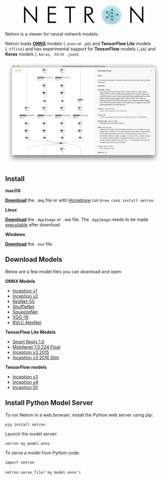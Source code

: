 
<p align='center'><img width='400' src='media/logo.png'/></p>

Netron is a viewer for neural network models.

Netron loads **[ONNX](http://onnx.ai)** models (`.onnx` or `.pb`) and **TensorFlow Lite** models (`.tflite`) and has experimental support for **TensorFlow** models (`.pb`) and **Keras** models (`.keras`, `.h5` or `.json`).

<p align='center'><a href='https://www.lutzroeder.com/ai'><img src='media/screenshot.png' width='800'></a></p>

## Install

**macOS**

[**Download**](https://github.com/lutzroeder/Netron/releases/latest) the `.dmg` file or with [Homebrew](https://caskroom.github.io) run `brew cask install netron`

**Linux**

[**Download**](https://github.com/lutzroeder/Netron/releases/latest) the `.AppImage` or `.deb` file. The `.AppImage` needs to be made [executable](http://discourse.appimage.org/t/how-to-make-an-appimage-executable/80) after download.

**Windows**

[**Download**](https://github.com/lutzroeder/Netron/releases/latest) the `.exe` file.

## Download Models

Below are a few model files you can download and open:

**ONNX Models**

* [Inception v1](https://github.com/onnx/models/blob/master/inception_v1)
* [Inception v2](https://github.com/onnx/models/blob/master/inception_v2)
* [ResNet-50](https://github.com/onnx/models/blob/master/resnet50)
* [ShuffleNet](https://github.com/onnx/models/blob/master/shufflenet)
* [SqueezeNet](https://github.com/onnx/models/blob/master/squeezenet)
* [VGG-19](https://github.com/onnx/models/blob/master/vgg19)
* [BVLC AlexNet](https://github.com/onnx/models/blob/master/bvlc_alexnet)

**TensorFlow Lite Models**

* [Smart Reply 1.0 ](https://storage.googleapis.com/download.tensorflow.org/models/tflite/smartreply_1.0_2017_11_01.zip)
* [Mobilenet 1.0 224 Float](https://storage.googleapis.com/download.tensorflow.org/models/tflite/mobilenet_v1_1.0_224_float_2017_11_08.zip)
* [Inception v3 2015](https://storage.googleapis.com/download.tensorflow.org/models/tflite/inception_v3_2015_2017_11_10.zip)
* [Inception v3 2016 Slim](https://storage.googleapis.com/download.tensorflow.org/models/tflite/inception_v3_slim_2016_android_2017_11_10.zip)

**TensorFlow models**

* [Inception v3](https://storage.googleapis.com/download.tensorflow.org/models/inception_v3_2016_08_28_frozen.pb.tar.gz)
* [Inception v4](https://storage.googleapis.com/download.tensorflow.org/models/inception_v4_2016_09_09_frozen.pb.tar.gz)
* [Inception 5h](https://storage.googleapis.com/download.tensorflow.org/models/inception5h.zip)

## Install Python Model Server 

To run Netron in a web browser, install the Python web server using pip: 
```
pip install netron
```

Launch the model server:

```
netron my_model.onnx
```

To serve a model from Python code:
```
import netron

netron.serve_file('my_model.onnx')
```

